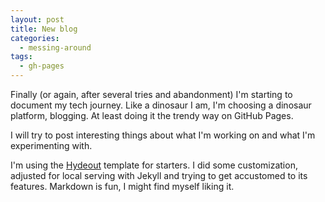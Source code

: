 ```yaml
---
layout: post
title: New blog
categories:
  - messing-around
tags:
  - gh-pages
---
```


Finally (or again, after several tries and abandonment) I'm starting to document my tech journey. Like a dinosaur I am, I'm choosing a dinosaur platform, blogging. At least doing it the trendy way on GitHub Pages. 

I will try to post interesting things about what I'm working on and what I'm experimenting with.

I'm using the [Hydeout](https://github.com/fongandrew/hydeout) template for starters. I did some customization, adjusted for local serving with Jekyll and trying to get accustomed to its features. Markdown is fun, I might find myself liking it.
